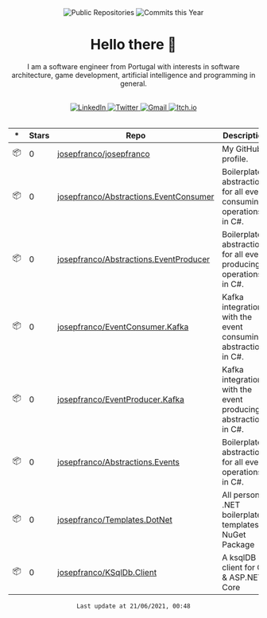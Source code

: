 <div align='center'>
  <img src="https://badges.pufler.dev/repos/josepfranco" alt="Public Repositories">
  <img src="https://badges.pufler.dev/commits/yearly/josepfranco" alt="Commits this Year">
</div>

<h1 align='center'>Hello there 👋</h1>
<p align='center'>I am a software engineer from Portugal with interests in software architecture, game development, artificial intelligence and programming in general.</p>

<br>

<div align='center'>
  <a target="_blank" href="https://www.linkedin.com/in/josepgvfranco/">
    <img alt="LinkedIn" src="https://img.shields.io/badge/linkedin-%230077B5.svg?style=for-the-badge&logo=linkedin&logoColor=white"/>
  </a>
  <a target="_blank" href="https://twitter.com/josesaysfrankly">
    <img alt="Twitter" src="https://img.shields.io/badge/josesaysfrankly-%231DA1F2.svg?style=for-the-badge&logo=Twitter&logoColor=white"/>
  </a>
  <a target="_blank" href="mailto:josepgvf@gmail.com">
    <img alt="Gmail" src="https://img.shields.io/badge/Gmail-D14836?style=for-the-badge&logo=gmail&logoColor=white" />
  </a>
  <a target="_blank" href="https://itch.io/c/590720/games-ive-developed">
    <img alt="Itch.io" src="https://img.shields.io/badge/Itch-%23FF0B34.svg?style=for-the-badge&logo=Itch.io&logoColor=white"/>
  </a>
</div>

<br>

<div align='center'>
  
|*|Stars|Repo|Description|
|---|---|---|---|
| 📦 | 0 | [josepfranco/josepfranco](https://github.com/josepfranco/josepfranco) | My GitHub profile. |
| 📦 | 0 | [josepfranco/Abstractions.EventConsumer](https://github.com/josepfranco/Abstractions.EventConsumer) | Boilerplate abstractions for all event consuming operations in C#. |
| 📦 | 0 | [josepfranco/Abstractions.EventProducer](https://github.com/josepfranco/Abstractions.EventProducer) | Boilerplate abstractions for all event producing operations in C#. |
| 📦 | 0 | [josepfranco/EventConsumer.Kafka](https://github.com/josepfranco/EventConsumer.Kafka) | Kafka integration with the event consuming abstractions in C#. |
| 📦 | 0 | [josepfranco/EventProducer.Kafka](https://github.com/josepfranco/EventProducer.Kafka) | Kafka integration with the event producing abstractions in C#. |
| 📦 | 0 | [josepfranco/Abstractions.Events](https://github.com/josepfranco/Abstractions.Events) | Boilerplate abstractions for all event operations in C#. |
| 📦 | 0 | [josepfranco/Templates.DotNet](https://github.com/josepfranco/Templates.DotNet) | All personal .NET boilerplate templates NuGet Package |
| 📦 | 0 | [josepfranco/KSqlDb.Client](https://github.com/josepfranco/KSqlDb.Client) | A ksqlDB client for C# & ASP.NET Core |

`Last update at 21/06/2021, 00:48`

</div>
